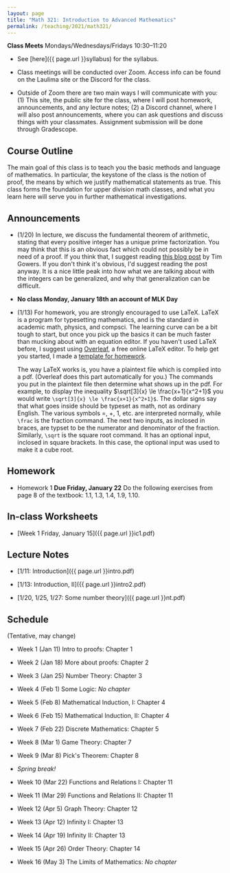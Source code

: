 ```yaml
---
layout: page
title: "Math 321: Introduction to Advanced Mathematics"
permalink: /teaching/2021/math321/
---
```


**Class Meets** Mondays/Wednesdays/Fridays 10:30–11:20


* See [here]({{ page.url }}syllabus) for the syllabus.

* Class meetings will be conducted over Zoom. Access info can be found on the Laulima site or the Discord for the class.

* Outside of Zoom there are two main ways I will communicate with you: (1) This site, the public site for the class, where I will post homework, announcements, and any lecture notes; (2) a Discord channel, where I will also post announcements, where you can ask questions and discuss things with your classmates. Assignment submission will be done through Gradescope.


Course Outline
------

The main goal of this class is to teach you the basic methods and language of mathematics. In particular, the keystone of the class is the notion of proof, the means by which we justify mathematical statements as true. This class forms the foundation for upper division math classes, and what you learn here will serve you in further mathematical investigations. 

Announcements
-------------

* (1/20) In lecture, we discuss the fundamental theorem of arithmetic, stating that every positive integer has a unique prime factorization. You may think that this is an obvious fact which could not possibly be in need of a proof. If you think that, I suggest reading [this blog post](https://gowers.wordpress.com/2011/11/13/why-isnt-the-fundamental-theorem-of-arithmetic-obvious/) by Tim Gowers. If you don't think it's obvious, I'd suggest reading the post anyway. It is a nice little peak into how what we are talking about with the integers can be generalized, and why that generalization can be difficult.

* **No class Monday, January 18th an account of MLK Day**

* (1/13) For homework, you are strongly encouraged to use LaTeX. LaTeX is a program for typesetting mathematics, and is the standard in academic math, physics, and compsci. The learning curve can be a bit tough to start, but once you pick up the basics it can be much faster than mucking about with an equation editor. If you haven't used LaTeX before, I suggest using [Overleaf](https://www.overleaf.com/), a free online LaTeX editor. To help get you started, I made a [template for homework](https://www.overleaf.com/read/ypsrcqntbcrs). 

    The way LaTeX works is, you have a plaintext file which is complied into a pdf. (Overleaf does this part automatically for you.) The commands you put in the plaintext file then determine what shows up in the pdf. For example, to display the inequality $\sqrt[3]{x} \le \frac{x+1}{x^2+1}$ you would write `\sqrt[3]{x} \le \frac{x+1}{x^2+1}$`. The dollar signs say that what goes inside should be typeset as math, not as ordinary English. The various symbols =, +, 1, etc. are interpreted normally, while `\frac` is the fraction command. The next two inputs, as inclosed in braces, are typset to be the numerator and denominator of the fraction. Similarly, `\sqrt` is the square root command. It has an optional input, inclosed in square brackets. In this case, the optional input was used to make it a cube root.

Homework
--------

* Homework 1 **Due Friday, January 22** Do the following exercises from page 8 of the textbook: 1.1, 1.3, 1.4, 1.9, 1.10.

In-class Worksheets
--------

* [Week 1 Friday, January 15]({{ page.url }}ic1.pdf)

Lecture Notes
-------

* [1/11: Introduction]({{ page.url }}intro.pdf)

* [1/13: Introduction, II]({{ page.url }}intro2.pdf)

* [1/20, 1/25, 1/27: Some number theory]({{ page.url }}nt.pdf)

Schedule
--------

(Tentative, may change)

* Week 1 (Jan 11) Intro to proofs: Chapter 1

* Week 2 (Jan 18) More about proofs: Chapter 2

* Week 3 (Jan 25) Number Theory: Chapter 3

* Week 4 (Feb 1) Some Logic: *No chapter*

* Week 5 (Feb 8) Mathematical Induction, I: Chapter 4

* Week 6 (Feb 15) Mathematical Induction, II: Chapter 4

* Week 7 (Feb 22) Discrete Mathematics: Chapter 5

* Week 8 (Mar 1) Game Theory: Chapter 7

* Week 9 (Mar 8) Pick's Theorem: Chapter 8 

* *Spring break!*

* Week 10 (Mar 22) Functions and Relations I: Chapter 11

* Week 11 (Mar 29) Functions and Relations II: Chapter 11

* Week 12 (Apr 5) Graph Theory: Chapter 12

* Week 13 (Apr 12) Infinity I: Chapter 13

* Week 14 (Apr 19) Infinity II: Chapter 13

* Week 15 (Apr 26) Order Theory: Chapter 14

* Week 16 (May 3) The Limits of Mathematics: *No chapter*

